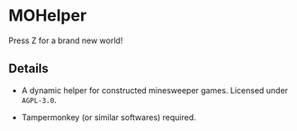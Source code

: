 # MOHelper

Press Z for a brand new world!

## Details

- A dynamic helper for constructed minesweeper games. Licensed under `AGPL-3.0`.

- Tampermonkey (or similar softwares) required.
